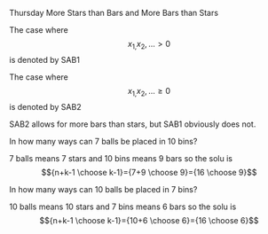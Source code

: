 ---
---

Thursday More Stars than Bars and More Bars than Stars

The case where $$x_{1,}x_{2},...>0$$ is denoted by SAB1

The case where $$x_{1,}x_{2},...\geq0$$ is denoted by SAB2

SAB2 allows for more bars than stars, but SAB1 obviously does not.

In how many ways can 7 balls be placed in 10 bins?

7 balls means 7 stars and 10 bins means 9 bars so the solu is $${n+k-1 \choose k-1}={7+9 \choose 9}={16 \choose 9}$$

In how many ways can 10 balls be placed in 7 bins?

10 balls means 10 stars and 7 bins means 6 bars so the solu is $${n+k-1 \choose k-1}={10+6 \choose 6}={16 \choose 6}$$
